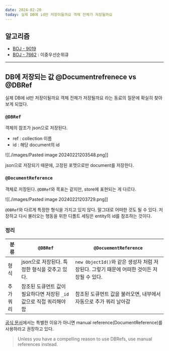 ```yaml
---
date: 2024-02-20
today: 실제 DB에 id만 저장이될까요 객체 전체가 저장될까요
---
```

## 알고리즘
- [BOJ - 9019](https://www.acmicpc.net/problem/9019)
- [BOJ - 7662](https://www.acmicpc.net/problem/7662) : 이중우선순위큐

---

## DB에 저장되는 값 @Documentrefrenece vs @DBRef
실제 DB에 id만 저장이될까요 객체 전체가 저장될까요 라는 동료의 질문에 확실히 찾아보게 되었다.

### `@DBRef`
객체의 참조가 json으로 저장된다.
- ref : collection 이름
- id : 해당 document의 id

![[./images/Pasted image 20240221203548.png]]

json으로 저장되기 때문에, 고정된 포맷으로만 document를 저장한다.


### `@DocumentReference`

객체로 저장된다.
`@DBRef`와 목표는 같지만, store에 표현되는 게 다르다.


![[./images/Pasted image 20240221203729.png]]

`@DBRef`와 다르게 특정한 형식을 가지고 있지 않다. 말그대로 어떠한 것도 될 수 있다.
저장하고 다시 불러오는 행동을 위한 디폴트 세팅은 entity의 id를 참조하는 것이다.


### 정리
| 분류 | `@DBRef` | `@DocuementReference` |
| ---- | ---- | ---- |
| 형식 | json으로 저장된다. 특정한 형식을 갖추고 있다. | `new ObjectId()`와 같은 생성자 처럼 저장된다. 그렇기 때문에 어떠한 것이든 저장될 수 있다. |
| 추가 쿼리 | 참조된 도큐먼트 값이 필요하다면 저장된 `_id` 값으로 직접 쿼리해야 함 | 참조된 도큐먼트 값을 불러오면, 내부에서 자동으로 추가 쿼리 날아감 |


[공식 문서](https://www.mongodb.com/docs/manual/reference/database-references/)에서는 특별한 이유가 아니면 manual reference(DocumentReference)를 사용하라고 권장하고 있다. 

> Unless you have a compelling reason to use DBRefs, use manual references instead.


